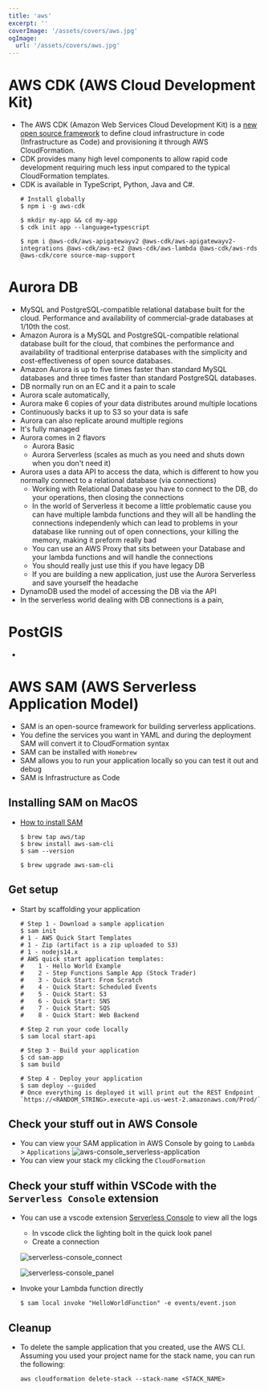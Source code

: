 ```yaml
---
title: 'aws'
excerpt: ''
coverImage: '/assets/covers/aws.jpg'
ogImage:
  url: '/assets/covers/aws.jpg'
---
```




# AWS CDK (AWS Cloud Development Kit)
- The AWS CDK (Amazon Web Services Cloud Development Kit) is a [new open source framework](https://github.com/aws/aws-cdk) to define cloud infrastructure in code (Infrastructure as Code) and provisioning it through AWS CloudFormation.
- CDK provides many high level components to allow rapid code development requiring much less input compared to the typical CloudFormation templates. 
- CDK is available in TypeScript, Python, Java and C#.
  ```shell
  # Install globally 
  $ npm i -g aws-cdk

  $ mkdir my-app && cd my-app
  $ cdk init app --language=typescript

  $ npm i @aws-cdk/aws-apigatewayv2 @aws-cdk/aws-apigatewayv2-integrations @aws-cdk/aws-ec2 @aws-cdk/aws-lambda @aws-cdk/aws-rds @aws-cdk/core source-map-support
  ```






# Aurora DB
- MySQL and PostgreSQL-compatible relational database built for the cloud. Performance and availability of commercial-grade databases at 1/10th the cost.
- Amazon Aurora is a MySQL and PostgreSQL-compatible relational database built for the cloud, that combines the performance and availability of traditional enterprise databases with the simplicity and cost-effectiveness of open source databases.
- Amazon Aurora is up to five times faster than standard MySQL databases and three times faster than standard PostgreSQL databases.
- DB normally run on an EC and it a pain to scale
- Aurora scale automatically, 
- Aurora make 6 copies of your data distributes around multiple locations
- Continuously backs it up to S3 so your data is safe
- Aurora can also replicate around multiple regions
- It's fully managed 
- Aurora comes in 2 flavors
  - Aurora Basic
  - Aurora Serverless (scales as much as you need and shuts down when you don't need it)
- Aurora uses a data API to access the data, which is different to how you normally connect to a relational database (via connections)
  - Working with Relational Database you have to connect to the DB, do your operations, then closing the connections
  - In the world of Serverless it become a little problematic cause you can have multiple lambda functions and they will all be handling the connections independenly which can lead to problems in your database like running out of open connections, your killing the memory, making it preform really bad
  - You can use an AWS Proxy that sits between your Database and your lambda functions and will handle the connections 
  - You should really just use this if you have legacy DB
  - If you are building a new application, just use the Aurora Serverless and save yourself the headache
- DynamoDB used the model of accessing the DB via the API
- In the serverless world dealing with DB connections is a pain,  









# PostGIS
- [](https://www.martinpeters.ie/2020/02/01/cdk-rds-postgis-setup/)




# AWS SAM (AWS Serverless Application Model)
- SAM is an open-source framework for building serverless applications. 
- You define the services you want in YAML and during the deployment SAM will convert it to CloudFormation syntax
- SAM can be installed with `Homebrew`
- SAM allows you to run your application locally so you can test it out and debug
- SAM is Infrastructure as Code

## Installing SAM on MacOS
- [How to install SAM](https://docs.aws.amazon.com/serverless-application-model/latest/developerguide/serverless-sam-cli-install-mac.html)
  ```shell
  $ brew tap aws/tap
  $ brew install aws-sam-cli
  $ sam --version

  $ brew upgrade aws-sam-cli
  ```

## Get setup
- Start by scaffolding your application
  ```shell
  # Step 1 - Download a sample application
  $ sam init
  # 1 - AWS Quick Start Templates
  # 1 - Zip (artifact is a zip uploaded to S3)
  # 1 - nodejs14.x
  # AWS quick start application templates:
  #    1 - Hello World Example
  #    2 - Step Functions Sample App (Stock Trader)
  #    3 - Quick Start: From Scratch
  #    4 - Quick Start: Scheduled Events
  #    5 - Quick Start: S3
  #    6 - Quick Start: SNS
  #    7 - Quick Start: SQS
  #    8 - Quick Start: Web Backend

  # Step 2 run your code locally
  $ sam local start-api

  # Step 3 - Build your application
  $ cd sam-app
  $ sam build

  # Step 4 - Deploy your application
  $ sam deploy --guided
  # Once everything is deployed it will print out the REST Endpoint `https://<RANDOM_STRING>.execute-api.us-west-2.amazonaws.com/Prod/`
  ```

## Check your stuff out in AWS Console
- You can view your SAM application in AWS Console by going to `Lambda` > `Applications`
  ![aws-console_serverless-application](/assets/blog/aws/aws-console_serverless-application.png)
- You can view your stack my clicking the `CloudFormation`


## Check your stuff within VSCode with the `Serverless Console` extension
- You can use a vscode extension [Serverless Console](https://marketplace.visualstudio.com/items?itemName=devAdvice.serverlessconsole) to view all the logs
  - In vscode click the lighting bolt in the quick look panel
  - Create a connection

   ![serverless-console_connect](/assets/blog/aws/serverless-console_connect.png)

   ![serverless-console_panel](/assets/blog/aws/serverless-console_panel.png)

- Invoke your Lambda function directly 
  ```shell
  $ sam local invoke "HelloWorldFunction" -e events/event.json
  ```

## Cleanup
- To delete the sample application that you created, use the AWS CLI. Assuming you used your project name for the stack name, you can run the following:

  ```shell
  aws cloudformation delete-stack --stack-name <STACK_NAME>
  ```